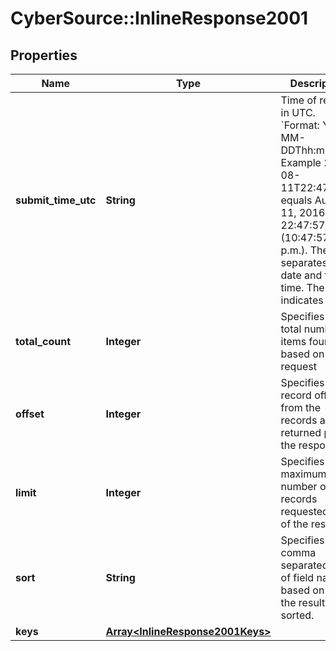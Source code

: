 # CyberSource::InlineResponse2001

## Properties
Name | Type | Description | Notes
------------ | ------------- | ------------- | -------------
**submit_time_utc** | **String** | Time of request in UTC. &#x60;Format: YYYY-MM-DDThh:mm:ssZ&#x60;  Example 2016-08-11T22:47:57Z equals August 11, 2016, at 22:47:57 (10:47:57 p.m.). The T separates the date and the time. The Z indicates UTC.  | [optional] 
**total_count** | **Integer** | Specifies the total number of items found based on the request | [optional] 
**offset** | **Integer** | Specifies the record offset from the records are returned part of the response | [optional] 
**limit** | **Integer** | Specifies the maximum number of records requested part of the response | [optional] 
**sort** | **String** | Specifies a comma separated list of field names based on which the result is sorted. | [optional] 
**keys** | [**Array&lt;InlineResponse2001Keys&gt;**](InlineResponse2001Keys.md) |  | [optional] 


